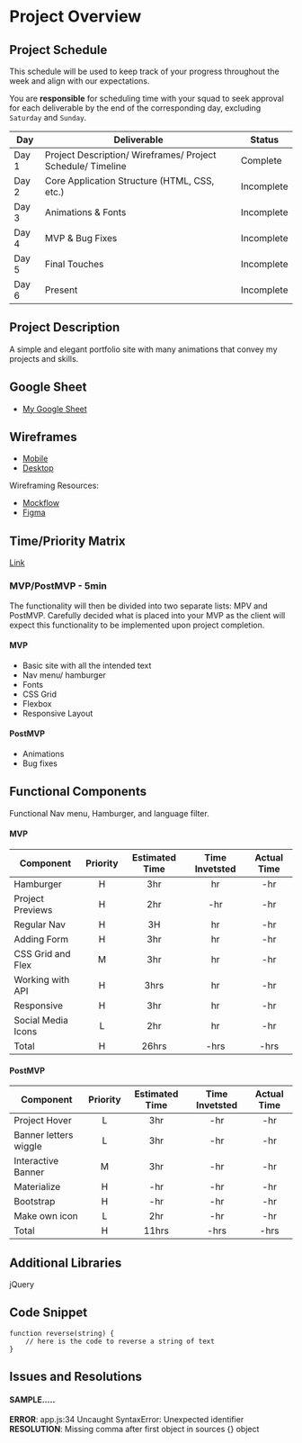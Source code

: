 # Project Overview

## Project Schedule

This schedule will be used to keep track of your progress throughout the week and align with our expectations.  

You are **responsible** for scheduling time with your squad to seek approval for each deliverable by the end of the corresponding day, excluding `Saturday` and `Sunday`.

|  Day | Deliverable | Status
|---|---| ---|
|Day 1| Project Description/ Wireframes/ Project Schedule/ Timeline | Complete
|Day 2| Core Application Structure (HTML, CSS, etc.) | Incomplete
|Day 3| Animations & Fonts | Incomplete
|Day 4| MVP & Bug Fixes | Incomplete
|Day 5| Final Touches | Incomplete
|Day 6| Present | Incomplete


## Project Description

A simple and elegant portfolio site with many animations that convey my projects and skills. 

## Google Sheet

- [My Google Sheet](https://docs.google.com/spreadsheets/d/1Szm0dSgEJcsH2a9N3e8GwkwLs5BzRLIrkB4g5BL-hJ8/edit?usp=sharing) 

## Wireframes

- [Mobile](https://drive.google.com/file/d/1HLaB2Q0TVILGdjFEV7kiLfFnrRGi7eKU/view?usp=sharing)
- [Desktop](https://drive.google.com/file/d/14LvmAELq5ENwbUhnztuCT9sJw0xVHRiz/view?usp=sharing)

Wireframing Resources:

- [Mockflow](https://mockflow.com/app/#Wireframe)
- [Figma](https://www.figma.com/)


## Time/Priority Matrix 

[Link]()


### MVP/PostMVP - 5min

The functionality will then be divided into two separate lists: MPV and PostMVP.  Carefully decided what is placed into your MVP as the client will expect this functionality to be implemented upon project completion.  

#### MVP 

- Basic site with all the intended text
- Nav menu/ hamburger
- Fonts 
- CSS Grid
- Flexbox
- Responsive Layout

#### PostMVP 

- Animations
- Bug fixes

## Functional Components

Functional Nav menu, Hamburger, and language filter.

#### MVP
| Component | Priority | Estimated Time | Time Invetsted | Actual Time |
| --- | :---: |  :---: | :---: | :---: |
| Hamburger | H | 3hr | hr | -hr|
| Project Previews | H | 2hr | -hr | -hr|
| Regular Nav | H | 3H | hr | -hr|
| Adding Form | H | 3hr| hr | -hr |
| CSS Grid and Flex| M | 3hr | hr | -hr|
| Working with API | H | 3hrs| hr | -hr |
| Responsive | H | 3hr | hr | -hr|
| Social Media Icons | L | 2hr | hr | -hr|
| Total | H | 26hrs| -hrs | -hrs |

#### PostMVP
| Component | Priority | Estimated Time | Time Invetsted | Actual Time |
| --- | :---: |  :---: | :---: | :---: |
| Project Hover | L | 3hr | -hr | -hr|
| Banner letters wiggle | L | 3hr | -hr | -hr|
| Interactive Banner | M | 3hr | -hr | -hr|
| Materialize | H | -hr | -hr | -hr|
| Bootstrap | H | -hr | -hr | -hr|
| Make own icon | L | 2hr | -hr | -hr|
| Total | H | 11hrs| -hrs | -hrs |

## Additional Libraries
 jQuery

## Code Snippet


```
function reverse(string) {
	// here is the code to reverse a string of text
}
```

## Issues and Resolutions


#### SAMPLE.....
**ERROR**: app.js:34 Uncaught SyntaxError: Unexpected identifier                                
**RESOLUTION**: Missing comma after first object in sources {} object
